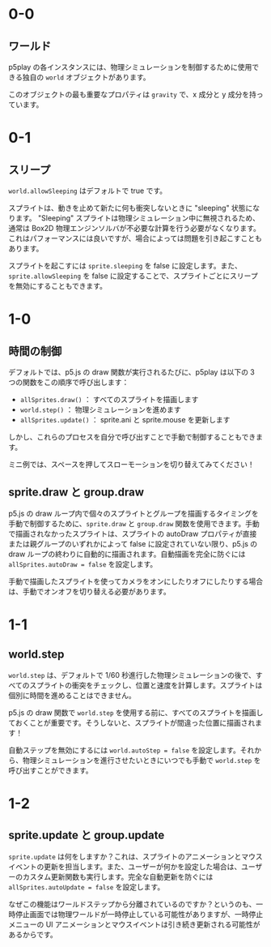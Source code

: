 # 0-0

## ワールド

p5play の各インスタンスには、物理シミュレーションを制御するために使用できる独自の `world` オブジェクトがあります。

このオブジェクトの最も重要なプロパティは `gravity` で、x 成分と y 成分を持っています。

# 0-1

## スリープ

`world.allowSleeping` はデフォルトで true です。

スプライトは、動きを止めて新たに何も衝突しないときに "sleeping" 状態になります。 "Sleeping" スプライトは物理シミュレーション中に無視されるため、通常は Box2D 物理エンジンソルバが不必要な計算を行う必要がなくなります。これはパフォーマンスには良いですが、場合によっては問題を引き起こすこともあります。

スプライトを起こすには `sprite.sleeping` を false に設定します。また、 `sprite.allowSleeping` を false に設定することで、スプライトごとにスリープを無効にすることもできます。

# 1-0

## 時間の制御

デフォルトでは、p5.js の draw 関数が実行されるたびに、p5play は以下の 3 つの関数をこの順序で呼び出します：

- `allSprites.draw()` ： すべてのスプライトを描画します
- `world.step()` ： 物理シミュレーションを進めます
- `allSprites.update()` ： sprite.ani と sprite.mouse を更新します

しかし、これらのプロセスを自分で呼び出すことで手動で制御することもできます。

ミニ例では、スペースを押してスローモーションを切り替えてみてください！

## sprite.draw と group.draw

p5.js の draw ループ内で個々のスプライトとグループを描画するタイミングを手動で制御するために、`sprite.draw` と `group.draw` 関数を使用できます。手動で描画されなかったスプライトは、スプライトの autoDraw プロパティが直接または親グループのいずれかによって false に設定されていない限り、p5.js の draw ループの終わりに自動的に描画されます。自動描画を完全に防ぐには `allSprites.autoDraw = false` を設定します。

手動で描画したスプライトを使ってカメラをオンにしたりオフにしたりする場合は、手動でオンオフを切り替える必要があります。

# 1-1

## world.step

`world.step` は、デフォルトで 1/60 秒進行した物理シミュレーションの後で、すべてのスプライトの衝突をチェックし、位置と速度を計算します。スプライトは個別に時間を進めることはできません。

p5.js の draw 関数で `world.step` を使用する前に、すべてのスプライトを描画しておくことが重要です。そうしないと、スプライトが間違った位置に描画されます！

自動ステップを無効にするには `world.autoStep = false` を設定します。それから、物理シミュレーションを進行させたいときにいつでも手動で `world.step` を呼び出すことができます。

# 1-2

## sprite.update と group.update

`sprite.update` は何をしますか？これは、スプライトのアニメーションとマウスイベントの更新を担当します。また、ユーザーが何かを設定した場合は、ユーザーのカスタム更新関数も実行します。完全な自動更新を防ぐには `allSprites.autoUpdate = false` を設定します。

なぜこの機能はワールドステップから分離されているのですか？というのも、一時停止画面では物理ワールドが一時停止している可能性がありますが、一時停止メニューの UI アニメーションとマウスイベントは引き続き更新される可能性があるからです。
